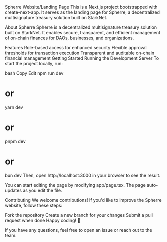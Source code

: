 Spherre Website/Landing Page
This is a Next.js project bootstrapped with create-next-app. It serves as the landing page for Spherre, a decentralized multisignature treasury solution built on StarkNet.

About Spherre
Spherre is a decentralized multisignature treasury solution built on StarkNet. It enables secure, transparent, and efficient management of on-chain finances for DAOs, businesses, and organizations.

Features
Role-based access for enhanced security
Flexible approval thresholds for transaction execution
Transparent and auditable on-chain financial management
Getting Started
Running the Development Server
To start the project locally, run:

bash
Copy
Edit
npm run dev
# or
yarn dev
# or
pnpm dev
# or
bun dev
Then, open http://localhost:3000 in your browser to see the result.

You can start editing the page by modifying app/page.tsx. The page auto-updates as you edit the file.

Contributing
We welcome contributions! If you'd like to improve the Spherre website, follow these steps:

Fork the repository
Create a new branch for your changes
Submit a pull request when done
Happy coding! 🎉

If you have any questions, feel free to open an issue or reach out to the team.
